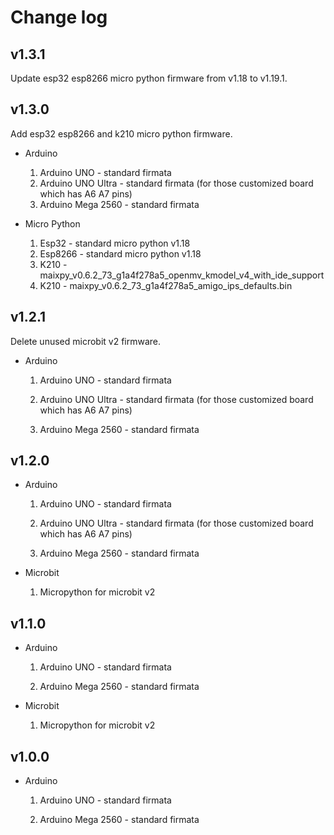 # Change log

## v1.3.1

Update esp32 esp8266 micro python firmware from v1.18 to v1.19.1.

## v1.3.0

Add esp32 esp8266 and k210 micro python firmware.

- Arduino

    1. Arduino UNO - standard firmata
    2. Arduino UNO Ultra - standard firmata (for those customized board which has A6 A7 pins)
    3. Arduino Mega 2560 - standard firmata

- Micro Python

    1. Esp32 - standard micro python v1.18
    2. Esp8266 - standard micro python v1.18
    3. K210 - maixpy_v0.6.2_73_g1a4f278a5_openmv_kmodel_v4_with_ide_support
    4. K210 - maixpy_v0.6.2_73_g1a4f278a5_amigo_ips_defaults.bin

## v1.2.1

Delete unused microbit v2 firmware.

- Arduino

    1. Arduino UNO - standard firmata

    2. Arduino UNO Ultra - standard firmata (for those customized board which has A6 A7 pins)

    3. Arduino Mega 2560 - standard firmata

## v1.2.0

- Arduino

    1. Arduino UNO - standard firmata

    2. Arduino UNO Ultra - standard firmata (for those customized board which has A6 A7 pins)

    3. Arduino Mega 2560 - standard firmata

- Microbit

    1. Micropython for microbit v2

## v1.1.0

- Arduino

    1. Arduino UNO - standard firmata

    2. Arduino Mega 2560 - standard firmata

- Microbit

    1. Micropython for microbit v2

## v1.0.0

- Arduino

  1. Arduino UNO - standard firmata

  2. Arduino Mega 2560 - standard firmata
